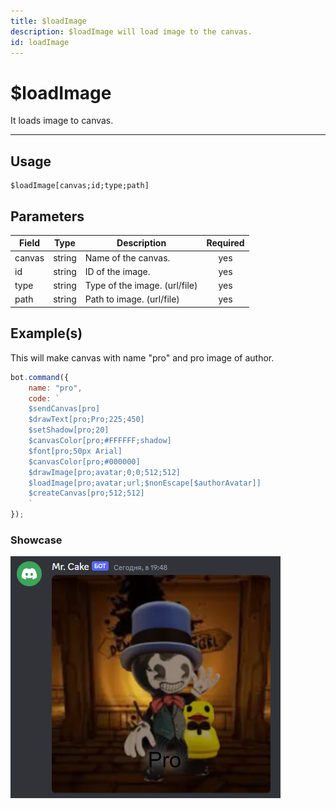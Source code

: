 ```yaml
---
title: $loadImage
description: $loadImage will load image to the canvas.
id: loadImage
---
```


# $loadImage

It loads image to canvas.

---

## Usage

```
$loadImage[canvas;id;type;path]
```

## Parameters

| Field | Type | Description | Required |
| ----- | ---- | ----------- | :------: |
| canvas | string | Name of the canvas. | yes |
| id | string | ID of the image. | yes |
| type | string | Type of the image. (url/file) | yes |
| path | string | Path to image. (url/file) | yes |

## Example(s)

This will make canvas with name "pro" and pro image of author.

```js
bot.command({
    name: "pro",
    code: `
    $sendCanvas[pro]
    $drawText[pro;Pro;225;450]
    $setShadow[pro;20]
    $canvasColor[pro;#FFFFFF;shadow]
    $font[pro;50px Arial]
    $canvasColor[pro;#000000]
    $drawImage[pro;avatar;0;0;512;512]
    $loadImage[pro;avatar;url;$nonEscape[$authorAvatar]]
    $createCanvas[pro;512;512]
    `
});
```

### Showcase

![](img/pro.png)